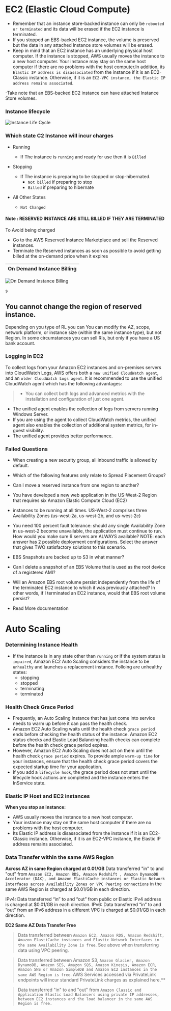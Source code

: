 # EC2 (Elastic Cloud Compute)


- Remember that an instance store-backed instance can only be `rebooted or terminated` and its data will be erased if the EC2 instance is terminated.
-  If you stopped an EBS-backed EC2 instance, the volume is preserved but the data in any attached Instance store volumes will be erased.
- Keep in mind that an EC2 instance has an underlying physical host computer. If the instance is stopped, AWS usually moves the instance to a new host computer. Your instance may stay on the same host computer if there are no problems with the host computer.In addition, its `Elastic IP address is disassociated` from the instance if it is an EC2-Classic instance. Otherwise, if it is an `EC2-VPC instance, the Elastic IP address remains associated`.

-Take note that an EBS-backed EC2 instance can have attached Instance Store volumes.

### Instance lifecycle
![Instance Life Cycle](images/instance_lifecycle.png)

### Which state C2 Instance will incur charges

- Running
  - If The instance is `running` and ready for use then it is `Billed`
- Stopping
  - If The instance is preparing to be stopped or stop-hibernated.
    - `Not billed` if preparing to stop
    - `Billed` if preparing to hibernate

- All Other States
  - `Not Changed`

#### Note : RESERVED INSTANCE ARE STILL BILLED IF THEY ARE TERMINATED
To Avoid being charged  
- Go to the AWS Reserved Instance Marketplace and sell the Reserved instances.
- Terminate the Reserved instances as soon as possible to avoid getting billed at the on-demand price when it expires


|On Demand Instance Billing |
| :-------------------------|
![On Demand Instance Billing](images/instanceBilling.png)


s



## You cannot change the region of reserved instance.
Depending on you type of RL you can You can modify the AZ, scope, network platform, or instance size (within the same instance type), but not Region. In some circumstances you can sell RIs, but only if you have a US bank account.

### Logging in EC2
To collect logs from your Amazon EC2 instances and on-premises servers into CloudWatch Logs, AWS offers both a `new unified CloudWatch agent`, and an `older CloudWatch Logs agent`. It is recommended to use the unified CloudWatch agent which has the following advantages:

>- You can collect both logs and advanced metrics with the installation and configuration of just one agent.
- The unified agent enables the collection of logs from servers running Windows Server.
- If you are using the agent to collect CloudWatch metrics, the unified agent also enables the collection of additional system metrics, for in-guest visibility.
- The unified agent provides better performance.





### Failed Questions

- When creating a new security group, all inbound traffic is allowed by default.
- Which of the following features only relate to Spread Placement Groups?
- Can I move a reserved instance from one region to another?
- You have developed a new web application in the US-West-2 Region that requires six Amazon Elastic Compute Cloud (EC2)
- instances to be running at all times. US-West-2 comprises three Availability Zones (us-west-2a, us-west-2b, and us-west-2c)
- You need 100 percent fault tolerance: should any single Availability Zone in us-west-2 become unavailable, the application must continue to run. How would you make sure 6 servers are ALWAYS available? NOTE: each answer has 2 possible deployment configurations. Select the answer that gives TWO satisfactory solutions to this scenario.
- EBS Snapshots are backed up to S3 in what manner?
- Can I delete a snapshot of an EBS Volume that is used as the root device of a registered AMI?
- Will an Amazon EBS root volume persist independently from the life of the terminated EC2 instance to which it was previously attached? In other words, if I terminated an EC2 instance, would that EBS root volume persist?


- Read More documentation



# Auto Scaling

### Determining Instance Health
 - If the instance is in any state other than `running` or if the system status is `impaired`, Amazon EC2 Auto Scaling considers the instance to be `unhealthy` and launches a replacement instance. Folloing are unhealthy states:
   - stopping
   - stopped
   - terminating
   - terminated

### Health Check Grace Period
- Frequently, an Auto Scaling instance that has just come into service needs to warm up before it can pass the health check.
- Amazon EC2 Auto Scaling waits until the health check `grace period` ends before checking the health status of the instance. Amazon EC2 status checks and Elastic Load Balancing health checks can complete before the health check grace period expires.
- However, Amazon EC2 Auto Scaling does not act on them until the health check `grace period` expires. To provide ample `warm-up time` for your instances, ensure that the health check grace period covers the expected startup time for your application.
- If you add a `lifecycle hook`, the grace period does not start until the lifecycle hook actions are completed and the instance enters the InService state.

### Elastic IP Host and EC2 instances

**When you stop an instance:**
 - AWS usually moves the instance to a new host computer.
 - Your instance may stay on the same host computer if there are no problems with the host computer.
 - Its Elastic IP address is disassociated from the instance if it is an EC2-Classic instance. Otherwise, if it is an EC2-VPC instance, the Elastic IP address remains associated.


### Data Transfer within the same AWS Region

**Across AZ in same Region charged at 0.01/GB** Data transferred "in" to and "out" from `Amazon EC2, Amazon RDS, Amazon Redshift , Amazon DynamoDB Accelerator (DAX), and Amazon ElastiCache instances or Elastic Network Interfaces across Availability Zones or VPC Peering connections` in the same AWS Region is charged at $0.01/GB in each direction.

IPv4: Data transferred “in” to and “out” from public or Elastic IPv4 address is charged at $0.01/GB in each direction.
IPv6: Data transferred “in” to and “out” from an IPv6 address in a different VPC is charged at $0.01/GB in each direction.

**EC2 Same AZ Data Transfer Free**

>Data transferred between `Amazon EC2, Amazon RDS, Amazon Redshift, Amazon ElastiCache instances and Elastic Network Interfaces in the same Availability Zone is free`. See above when transferring data using VPC peering.

>Data transferred between Amazon S3, `Amazon Glacier, Amazon DynamoDB, Amazon SES, Amazon SQS, Amazon Kinesis, Amazon ECR, Amazon SNS or Amazon SimpleDB and Amazon EC2 instances in the same AWS Region is free`. AWS Services accessed via PrivateLink endpoints will incur standard PrivateLink charges as explained here.**

>Data transferred "in" to and "out" from `Amazon Classic and Application Elastic Load Balancers using private IP addresses, between EC2 instances and the load balancer in the same AWS Region is free.`
